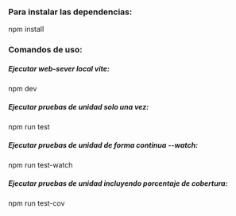 ### Para instalar las dependencias:

npm install

### Comandos de uso:

##### Ejecutar web-sever local vite:
npm dev

##### Ejecutar pruebas de unidad solo una vez:
npm run test

##### Ejecutar pruebas de unidad de forma continua --watch:
npm run test-watch

##### Ejecutar pruebas de unidad incluyendo porcentaje de cobertura:
npm run test-cov 
